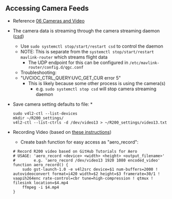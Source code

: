 ## Accessing Camera Feeds
  * Reference [06 Cameras and Video](https://github.com/intel-aero/meta-intel-aero/wiki/06-Cameras-and-Video)
  * The camera data is streaming through the camera streaming daemon ([csd](https://github.com/intel-aero/meta-intel-aero/wiki/90-(References)-OS-user-Installation#intel-camera-streaming-daemon))
    * Use `sudo systemctl stop/start/restart csd` to control the daemon
    * NOTE: This is separate from the `systemctl stop/start/restart mavlink-router` which streams flight data
      * The UDP endpoint for this can be configured in `/etc/mavlink-router/config.d/qgc.conf`
    * Troubleshooting:
    * "UVCIOC_CTRL_QUERY:UVC_GET_CUR error 5"
      * This is likely because some other process is using the camera(s)
        * e.g. `sudo systemctl stop csd` will stop camera streaming daemon
  * Save camera setting defaults to file:
    *
    ```
    sudo v4l2-ctl --list-devices
    mkdir ~/R200_settings/
    v4l2-ctl --list-ctrls -d /dev/video13 > ~/R200_settings/video13.txt
    ```
    
  * Recording Video (based on [these instructions](https://github.com/intel-aero/meta-intel-aero/wiki/06-Cameras-and-Video#record-video))
    * Create bash function for easy access as "aero_record":
    ```
    # Record R200 video based on GitHub Tutorials for Aero
    # USAGE: 'aero_record <device> <width> <height> <output_filename>'
    #        e.g. 'aero_record /dev/video13 1920 1080 encoded_video'
    function aero_record() {
        sudo gst-launch-1.0 -e v4l2src device=$1 num-buffers=2000 ! autovideoconvert format=i420 width=$2 height=$3 framerate=30/1 ! vaapih264enc rate-control=cbr tune=high-compression ! qtmux ! filesink location=$4.mp4
        ffmpeg -i $4.mp4
    }
    ```
